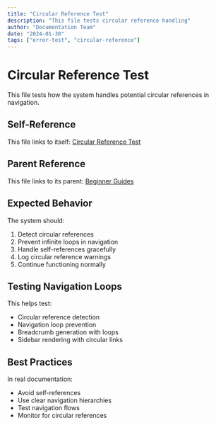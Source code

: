 ```yaml
---
title: "Circular Reference Test"
description: "This file tests circular reference handling"
author: "Documentation Team"
date: "2024-01-30"
tags: ["error-test", "circular-reference"]
---
```


# Circular Reference Test

This file tests how the system handles potential circular references in navigation.

## Self-Reference

This file links to itself: [Circular Reference Test](./circular-reference)

## Parent Reference

This file links to its parent: [Beginner Guides](../)

## Expected Behavior

The system should:
1. Detect circular references
2. Prevent infinite loops in navigation
3. Handle self-references gracefully
4. Log circular reference warnings
5. Continue functioning normally

## Testing Navigation Loops

This helps test:
- Circular reference detection
- Navigation loop prevention
- Breadcrumb generation with loops
- Sidebar rendering with circular links

## Best Practices

In real documentation:
- Avoid self-references
- Use clear navigation hierarchies
- Test navigation flows
- Monitor for circular references 
